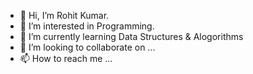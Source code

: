 - 👋 Hi, I’m Rohit Kumar.
- 👀 I’m interested in Programming.
- 🌱 I’m currently learning Data Structures & Alogorithms
- 💞️ I’m looking to collaborate on ...
- 📫 How to reach me ...

<!---
Rohitkr4400/Rohitkr4400 is a ✨ special ✨ repository because its `README.md` (this file) appears on your GitHub profile.
You can click the Preview link to take a look at your changes.
--->
